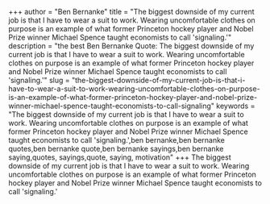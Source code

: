 +++
author = "Ben Bernanke"
title = "The biggest downside of my current job is that I have to wear a suit to work. Wearing uncomfortable clothes on purpose is an example of what former Princeton hockey player and Nobel Prize winner Michael Spence taught economists to call 'signaling.'"
description = "the best Ben Bernanke Quote: The biggest downside of my current job is that I have to wear a suit to work. Wearing uncomfortable clothes on purpose is an example of what former Princeton hockey player and Nobel Prize winner Michael Spence taught economists to call 'signaling.'"
slug = "the-biggest-downside-of-my-current-job-is-that-i-have-to-wear-a-suit-to-work-wearing-uncomfortable-clothes-on-purpose-is-an-example-of-what-former-princeton-hockey-player-and-nobel-prize-winner-michael-spence-taught-economists-to-call-signaling"
keywords = "The biggest downside of my current job is that I have to wear a suit to work. Wearing uncomfortable clothes on purpose is an example of what former Princeton hockey player and Nobel Prize winner Michael Spence taught economists to call 'signaling.',ben bernanke,ben bernanke quotes,ben bernanke quote,ben bernanke sayings,ben bernanke saying,quotes, sayings,quote, saying, motivation"
+++
The biggest downside of my current job is that I have to wear a suit to work. Wearing uncomfortable clothes on purpose is an example of what former Princeton hockey player and Nobel Prize winner Michael Spence taught economists to call 'signaling.'
